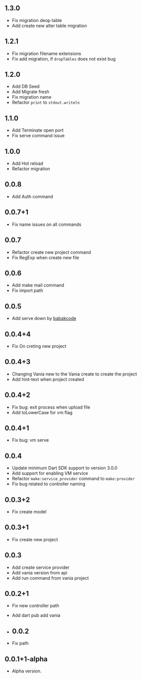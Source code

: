 ## 1.3.0

- Fix migration deop table
- Add create new alter table migration

## 1.2.1

- Fix migration filename extensions
- Fix add migration, if `dropTables` does not exist bug

## 1.2.0

- Add DB Seed
- Add Migrate fresh
- Fix migration name
- Refactor `print` to `stdout.writeln`

## 1.1.0

- Add Terminate open port
- Fix serve command issue

## 1.0.0

- Add Hot reload
- Refactor migration

## 0.0.8

- Add Auth command

## 0.0.7+1

- Fix name issues on all commands

## 0.0.7

- Refactor create new project command
- Fix RegExp when create new file

## 0.0.6

- Add make mail command
- Fix import path
  
## 0.0.5

- Add serve down by [babakcode](https://github.com/babakcode)

## 0.0.4+4

- Fix On creting new project

## 0.0.4+3

- Changing Vania new to the Vania create to create the project
- Add hint-text when project created

## 0.0.4+2

- Fix bug: exit process when upload file
- Add toLowerCase for vm flag

## 0.0.4+1

- Fix bug: vm serve

## 0.0.4

- Update minimum Dart SDK support to version 3.0.0
- Add support for enabling VM service
- Refactor `make:service_provider` command to `make:provider`
- Fix bug related to controller naming

## 0.0.3+2

- Fix create model

## 0.0.3+1

- Fix create new project

## 0.0.3

- Add create service provider
- Add vania version from api
- Add run command from vania project

## 0.0.2+1

- Fix new controller path
- Add dart pub add vania
  
- ## 0.0.2

- Fix path

## 0.0.1+1-alpha

- Alpha version.
